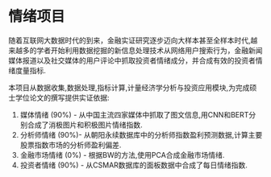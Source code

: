 # 情绪项目

随着互联网大数据时代的到来，金融实证研究逐步迈向大样本甚至全样本时代,越来越多的学者开始利用数据挖掘的新信息处理技术从网络用户搜索行为，金融新闻媒体报道以及社交媒体的用户评论中抓取投资者情绪成分，并合成有效的投资者情绪度量指标.

本项目从数据收集,数据处理,指标计算,计量经济学分析与投资应用模块,为完成硕士学位论文的撰写提供实证依据:

1. 媒体情绪 (90%) - 从中国主流四家媒体中抓取了图文信息,用CNN和BERT分别合成了消极图片和积极图片情绪指数.
2. 分析师情绪  (90%)- 从朝阳永续数据库中的分析师指数盈利预测数据,计算主要股票指数市场的分析师盈利偏差.
3. 金融市场情绪 (0%) - 根据BW的方法,使用PCA合成金融市场情绪.
4. 投资者情绪 (90%) - 从CSMAR数据库的面板数据中合成了每日情绪指数.